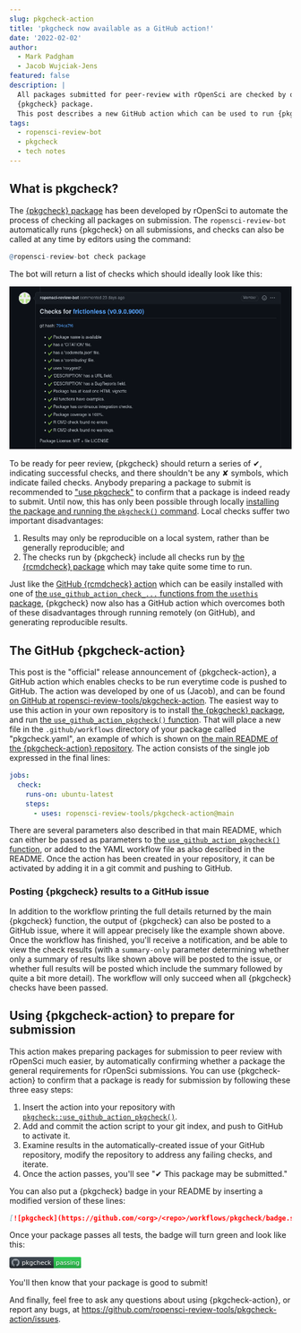 ```yaml
---
slug: pkgcheck-action
title: 'pkgcheck now available as a GitHub action!'
date: '2022-02-02'
author:
  - Mark Padgham
  - Jacob Wujciak-Jens
featured: false
description: |
  All packages submitted for peer-review with rOpenSci are checked by our   
  {pkgcheck} package. 
  This post describes a new GitHub action which can be used to run {pkgcheck}.
tags:
  - ropensci-review-bot
  - pkgcheck
  - tech notes
---
```



## What is pkgcheck?

The [{pkgcheck} package](https://github.com/ropensci-review-tools/pkgcheck) has
been developed by rOpenSci to automate the process of checking all packages on
submission. The `ropensci-review-bot` automatically runs {pkgcheck} on all submissions, and checks can also be called at any time by editors using the command:

```r
@ropensci-review-bot check package
```

The bot will return a list of checks which should ideally look like this:

![example pkgcheck](frictionless-pkgcheck.png)

To be ready for peer review, {pkgcheck} should return a series of &#10004;, indicating successful checks, and there shouldn't be any &#10008; symbols, which indicate failed checks. Anybody preparing a package to submit is recommended to ["use pkgcheck"](https://devguide.ropensci.org/authors-guide.html) to confirm that a package is indeed ready to submit. Until now, this has only been possible through locally [installing the package and running the `pkgcheck()` command](https://devguide.ropensci.org/authors-guide.html). Local checks suffer two important disadvantages:

1. Results may only be reproducible on a local system, rather than be generally reproducible; and
2. The checks run by {pkgcheck} include all checks run by [the {rcmdcheck} package](https://r-lib.github.io/rcmdcheck/) which may take quite some time to run.

Just like the [GitHub {rcmdcheck} action](https://github.com/r-lib/actions/blob/v2-branch/examples/check-standard.yaml) which can be easily installed with one of [the `use_github_action_check_...` functions from the `usethis` package](https://usethis.r-lib.org/reference/github_actions.html), {pkgcheck} now also has a GitHub action which overcomes both of these disadvantages through running remotely (on GitHub), and generating reproducible results.

## The GitHub {pkgcheck-action}

This post is the "official" release announcement of {pkgcheck-action}, a GitHub action which enables checks to be run everytime code is pushed to GitHub. The action was developed by one of us (Jacob), and can be found [on GitHub at ropensci-review-tools/pkgcheck-action](https://github.com/ropensci-review-tools/pkgcheck-action). The easiest way to use this action in your own repository is to install [the {pkgcheck} package](https://docs.ropensci.org/pkgcheck/#installation), and run [the `use_github_action_pkgcheck()` function](https://docs.ropensci.org/pkgcheck/reference/use_github_action_pkgcheck.html). That will place a new file in the `.github/workflows` directory of your package called "pkgcheck.yaml", an example of which is shown on [the main README of the {pkgcheck-action} repository](https://github.com/ropensci-review-tools/pkgcheck-action#usage). The action consists of the single job expressed in the final lines:

```yaml
jobs:
  check:
    runs-on: ubuntu-latest
    steps:
      - uses: ropensci-review-tools/pkgcheck-action@main
```

There are several parameters also described in that main README, which can either be passed as parameters to [the `use_github_action_pkgcheck()` function](https://docs.ropensci.org/pkgcheck/reference/use_github_action_pkgcheck.html), or added to the YAML workflow file as also described in the README. Once the action has been created in your repository, it can be activated by adding it in a git commit and pushing to GitHub.

### Posting {pkgcheck} results to a GitHub issue

In addition to the workflow printing the full details returned by the main {pkgcheck} function, the output of {pkgcheck} can also be posted to a GitHub issue, where it will appear precisely like the example shown above. Once the workflow has finished, you'll receive a notification, and be able to view the check results (with a `summary-only` parameter determining whether only a summary of results like shown above will be posted to the issue, or whether full results will be posted which include the summary followed by quite a bit more detail). The workflow will only succeed when all {pkgcheck} checks have been passed.

## Using {pkgcheck-action} to prepare for submission

This action makes preparing packages for submission to peer review with rOpenSci much easier, by automatically confirming whether a package the general requirements for rOpenSci submissions. You can use {pkgcheck-action} to confirm that a package is ready for submission by following these three easy steps:

1. Insert the action into your repository with [`pkgcheck::use_github_action_pkgcheck()`](https://docs.ropensci.org/pkgcheck/reference/use_github_action_pkgcheck.html).
2. Add and commit the action script to your git index, and push to GitHub to activate it.
3. Examine results in the automatically-created issue of your GitHub repository, modify the repository to address any failing checks, and iterate.
4. Once the action passes, you'll see "&#10004; This package may be submitted."

You can also put a {pkgcheck} badge in your README by inserting a modified version of these lines:

```md
[![pkgcheck](https://github.com/<org>/<repo>/workflows/pkgcheck/badge.svg)](https://github.com/<org>/<repo>/actions?query=workflow%3Apkgcheck)
```

Once your package passes all tests, the badge will turn green and look like this:

<svg xmlns="http://www.w3.org/2000/svg" width="128" height="20">
  <defs>
    <linearGradient id="workflow-fill" x1="50%" y1="0%" x2="50%" y2="100%">
      <stop stop-color="#444D56" offset="0%"></stop>
      <stop stop-color="#24292E" offset="100%"></stop>
    </linearGradient>
    <linearGradient id="state-fill" x1="50%" y1="0%" x2="50%" y2="100%">
      <stop stop-color="#34D058" offset="0%"></stop>
      <stop stop-color="#28A745" offset="100%"></stop>
    </linearGradient>
  </defs>
  <g fill="none" fill-rule="evenodd">
    <g font-family="&#39;DejaVu Sans&#39;,Verdana,Geneva,sans-serif" font-size="11">
      <path id="workflow-bg" d="M0,3 C0,1.3431 1.3552,0 3.02702703,0 L102,0 L102,20 L3.02702703,20 C1.3552,20 0,18.6569 0,17 L0,3 Z" fill="url(#workflow-fill)" fill-rule="nonzero"></path>
      <text fill="#010101" fill-opacity=".3">
        <tspan x="22.1981982" y="15">pkgcheck</tspan>
      </text>
      <text fill="#FFFFFF">
        <tspan x="22.1981982" y="14">pkgcheck</tspan>
      </text>
    </g>
    <g transform="translate(79)" font-family="&#39;DejaVu Sans&#39;,Verdana,Geneva,sans-serif" font-size="11">
      <path d="M0 0h46.939C48.629 0 50 1.343 50 3v14c0 1.657-1.37 3-3.061 3H0V0z" id="state-bg" fill="url(#state-fill)" fill-rule="nonzero"></path>
      <text fill="#010101" fill-opacity=".3">
        <tspan x="4" y="15">passing</tspan>
      </text>
      <text fill="#FFFFFF">
        <tspan x="4" y="14">passing</tspan>
      </text>
    </g>
    <path fill="#959DA5" d="M11 3c-3.868 0-7 3.132-7 7a6.996 6.996 0 0 0 4.786 6.641c.35.062.482-.148.482-.332 0-.166-.01-.718-.01-1.304-1.758.324-2.213-.429-2.353-.822-.079-.202-.42-.823-.717-.99-.245-.13-.595-.454-.01-.463.552-.009.946.508 1.077.718.63 1.058 1.636.76 2.039.577.061-.455.245-.761.446-.936-1.557-.175-3.185-.779-3.185-3.456 0-.762.271-1.392.718-1.882-.07-.175-.315-.892.07-1.855 0 0 .586-.183 1.925.718a6.5 6.5 0 0 1 1.75-.236 6.5 6.5 0 0 1 1.75.236c1.338-.91 1.925-.718 1.925-.718.385.963.14 1.68.07 1.855.446.49.717 1.112.717 1.882 0 2.686-1.636 3.28-3.194 3.456.254.219.473.639.473 1.295 0 .936-.009 1.689-.009 1.925 0 .184.131.402.481.332A7.011 7.011 0 0 0 18 10c0-3.867-3.133-7-7-7z"></path>
  </g>
</svg>

You'll then know that your package is good to submit!

And finally, feel free to ask any questions about using {pkgcheck-action}, or report any bugs, at https://github.com/ropensci-review-tools/pkgcheck-action/issues.
